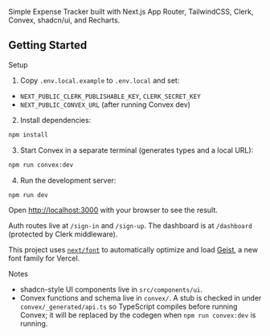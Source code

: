 Simple Expense Tracker built with Next.js App Router, TailwindCSS, Clerk, Convex, shadcn/ui, and Recharts.

## Getting Started

Setup

1) Copy `.env.local.example` to `.env.local` and set:

- `NEXT_PUBLIC_CLERK_PUBLISHABLE_KEY`, `CLERK_SECRET_KEY`
- `NEXT_PUBLIC_CONVEX_URL` (after running Convex dev)

2) Install dependencies:

```bash
npm install
```

3) Start Convex in a separate terminal (generates types and a local URL):

```bash
npm run convex:dev
```

4) Run the development server:

```bash
npm run dev
```

Open [http://localhost:3000](http://localhost:3000) with your browser to see the result.

Auth routes live at `/sign-in` and `/sign-up`. The dashboard is at `/dashboard` (protected by Clerk middleware).

This project uses [`next/font`](https://nextjs.org/docs/app/building-your-application/optimizing/fonts) to automatically optimize and load [Geist](https://vercel.com/font), a new font family for Vercel.

Notes

- shadcn-style UI components live in `src/components/ui`.
- Convex functions and schema live in `convex/`. A stub is checked in under `convex/_generated/api.ts` so TypeScript compiles before running Convex; it will be replaced by the codegen when `npm run convex:dev` is running.
